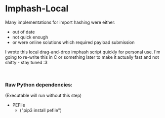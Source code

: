# Imphash-Local
Many implementations for import hashing were either:
- out of date
- not quick enough
- or were online solutions which required payload submission

I wrote this local drag-and-drop imphash script quickly for personal use. I'm going to re-write this in C or something later to make it actually fast and not shitty - stay tuned :3
 
&nbsp;

### Raw Python dependencies:
(Executable will run without this step)
- PEFile
    - ("pip3 install pefile")
